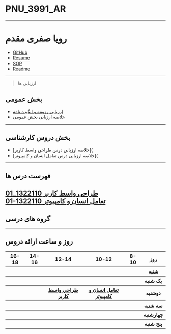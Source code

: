 # PNU_3991_AR
---------
# رویا صفری مقدم
- [GitHub](https://github.com/royasafari)
- [Resume](https://royasafari.github.io/) 
- [SOP](https://royasafari.github.io/Sop.GitHub.io/)
- [Readme](https://github.com/royasafari/PNU_3991_AR/)
---------------
> ارزیابی ها 
## بخش عمومی
- [ارزیابی رزومه و انگیزه نامه](https://github.com/royasafari/PNU_3991_AR/blob/main/_General/RS_CV_CheckList_AR_3991.pdf)
- [خلاصه ارزیابی بخش عمومی ](https://github.com/royasafari/PNU_3991_AR/blob/main/_General/RS_GeneralSection_CheckList_AR_3991.pdf)
--------------
## بخش دروس کارشناسی
- [خلاصه ارزیابی درس طراحی واسط کاربر](
- [خلاصه ارزیابی درس تعامل انسان و کامپیوتر](

---------------
## فهرست درس ها
[طراحی واسط کاربر 1322110_01](https://github.com/AliRazavi-edu/PNU_3991/tree/master/_BSc/UserInterfaceDesgin#TOC)
<br>
[01-1322110 تعامل انسان و کامپیوتر](https://github.com/AliRazavi-edu/PNU_3991/tree/master/_BSc/HumanComputerInteraction#TOC)
---------------
## گروه های درسی
---------------

## روز و ساعت ارائه دروس
<table style="width:100%">
    <tr>
        <th >16-18</th>
        <th >14-16</th>
        <th >12-14</th>
        <th>10-12</th>
        <th>8-10</th>
        <th>روز</th>
    </tr>
    <tr>
        <th ></th>
        <th ></th>
        <th ></th>
        <th></th>
        <th></th>
        <th>شنبه</th>
    </tr>
    <tr>
        <th ></th>
        <th ></th>
        <th></th>
        <th></th>
        <th ></th>
        <th>یک شنبه</th>
    </tr>
    <tr>
        <th ></th>
        <th ></th>
        <th><a  href="https://alirazavi-edu.github.io/PNU_3991/_BSc/UserInterfaceDesgin/index.html">طراحي واسط كاربر</a></th>
        <th><a  href="https://github.com/AliRazavi-edu/PNU_3991/tree/master/_BSc/HumanComputerInteraction#TOC">تعامل انسان و کامپیوتر</a></th>
        <th ></th>
        <th>دوشنبه</th>
    </tr>
    <tr>
        <th ></th>
        <th ></th>
        <th></th>
        <th></th>
        <th ></th>
        <th>سه شنبه</th>
    </tr>
    <tr>
        <th ></th>
      <th ></th>
        <th></th>
        <th></th>
        <th ></th>
        <th>چهارشنبه</th>
    </tr>
    <tr>
        <th ></th>
        <th ></th>
        <th ></th>
        <th></th>
        <th></th>
        <th>پنج شنبه</th>
    </tr>
</table>
